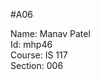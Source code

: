 #A06
<!DOCTYPE html>
<html lang="en">
<head>
    <meta charset="UTF-8">
    <title>My First Webpage</title>
</head>
<body>
<p>
    Name: Manav Patel<br>
    Id: mhp46 <br>
    Course: IS 117<br>
    Section: 006<br>
</p>
</body>
</html>
